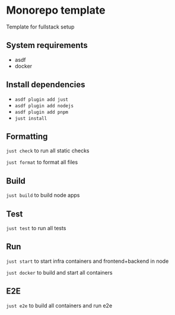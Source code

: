 # Monorepo template

Template for fullstack setup

## System requirements

- asdf
- docker

## Install dependencies

- `asdf plugin add just`
- `asdf plugin add nodejs`
- `asdf plugin add pnpm`
- `just install`

## Formatting

`just check` to run all static checks

`just format` to format all files

## Build

`just build` to build node apps

## Test

`just test` to run all tests

## Run

`just start` to start infra containers and frontend+backend in node

`just docker` to build and start all containers

## E2E

`just e2e` to build all containers and run e2e
